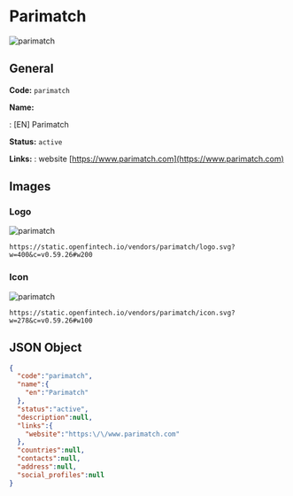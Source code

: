 
# Parimatch 
![parimatch](https://static.openfintech.io/vendors/parimatch/logo.svg?w=400&c=v0.59.26#w200)  

## General 
 
**Code:** `parimatch` 
 
**Name:** 
 
:	[EN] Parimatch 
 
**Status:** `active` 
 
**Links:** 
: website [https://www.parimatch.com](https://www.parimatch.com) 
 

## Images 

### Logo 
 
![parimatch](https://static.openfintech.io/vendors/parimatch/logo.svg?w=400&c=v0.59.26#w200)  

```
https://static.openfintech.io/vendors/parimatch/logo.svg?w=400&c=v0.59.26#w200
```  

### Icon 
 
![parimatch](https://static.openfintech.io/vendors/parimatch/icon.svg?w=278&c=v0.59.26#w100)  

```
https://static.openfintech.io/vendors/parimatch/icon.svg?w=278&c=v0.59.26#w100
```  

## JSON Object 

```json
{
  "code":"parimatch",
  "name":{
    "en":"Parimatch"
  },
  "status":"active",
  "description":null,
  "links":{
    "website":"https:\/\/www.parimatch.com"
  },
  "countries":null,
  "contacts":null,
  "address":null,
  "social_profiles":null
}
```  
